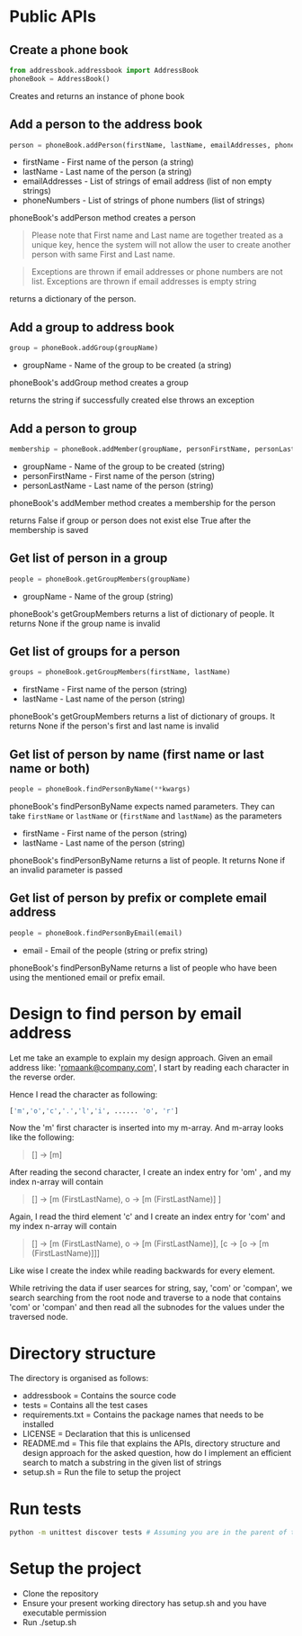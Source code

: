 # Public APIs

## Create a phone book

```python
from addressbook.addressbook import AddressBook
phoneBook = AddressBook()
```

Creates and returns an instance of phone book

## Add a person to the address book

```python
person = phoneBook.addPerson(firstName, lastName, emailAddresses, phoneNumbers)
```

- firstName - First name of the person (a string)
- lastName - Last name of the person (a string)
- emailAddresses - List of strings of email address (list of non empty strings)
- phoneNumbers - List of strings of phone numbers (list of strings)

phoneBook's addPerson method creates a person

> Please note that First name and Last name are together treated as a unique key, hence the system will not allow
> the user to create another person with same First and Last name.

> Exceptions are thrown if email addresses or phone numbers are not list.
> Exceptions are thrown if email addresses is empty string

returns a dictionary of the person.

## Add a group to address book

```python
group = phoneBook.addGroup(groupName)
```

- groupName - Name of the group to be created (a string)

phoneBook's addGroup method creates a group

returns the string if successfully created else throws an exception

## Add a person to group

```python
membership = phoneBook.addMember(groupName, personFirstName, personLastName)
```

- groupName - Name of the group to be created (string)
- personFirstName - First name of the person (string)
- personLastName - Last name of the person (string)

phoneBook's addMember method creates a membership for the person

returns False if group or person does not exist else True after the membership is saved

## Get list of person in a group

```python
people = phoneBook.getGroupMembers(groupName)
```

- groupName - Name of the group (string)

phoneBook's getGroupMembers returns a list of dictionary of people. It returns None if the group name is invalid


## Get list of groups for a person

```python
groups = phoneBook.getGroupMembers(firstName, lastName)
```

- firstName - First name of the person (string)
- lastName - Last name of the person (string)

phoneBook's getGroupMembers returns a list of dictionary of groups. It returns None if the person's first and last name is invalid


## Get list of person by name (first name or last name or both)

```python
people = phoneBook.findPersonByName(**kwargs)
```

phoneBook's findPersonByName expects named parameters. They can take `firstName` or `lastName` or (`firstName` and `lastName`) as the parameters

- firstName - First name of the person (string)
- lastName - Last name of the person (string)

phoneBook's findPersonByName returns a list of people. It returns None if an invalid parameter is passed

## Get list of person by prefix or complete email address

```python
people = phoneBook.findPersonByEmail(email)
```

- email - Email of the people (string or prefix string)

phoneBook's findPersonByName returns a list of people who have been using the mentioned email or prefix email.


# Design to find person by email address

Let me take an example to explain my design approach. Given an email address like: 'romaank@company.com', I start by reading each character in the reverse order.

Hence I read the character as following:

```python
['m','o','c','.','l','i', ...... 'o', 'r']
```

Now the 'm' first character is inserted into my m-array. And m-array looks like the following:

> [] -> [m]

After reading the second character, I create an index entry for 'om' , and my index n-array will contain

> [] -> [m (FirstLastName), o -> [m (FirstLastName)] ]

Again, I read the third element 'c' and I create an index entry for 'com' and my index n-array will contain

> [] -> [m (FirstLastName), o -> [m (FirstLastName)], [c -> [o -> [m (FirstLastName)]]]

Like wise I create the index while reading backwards for every element.

While retriving the data if user searces for string, say, 'com' or 'compan', we search searching from the root node and traverse to a node that contains 'com' or 'compan' and then read all the subnodes for the values under the traversed node.

# Directory structure

The directory is organised as follows:

- addressbook = Contains the source code
- tests = Contains all the test cases
- requirements.txt = Contains the package names that needs to be installed
- LICENSE = Declaration that this is unlicensed
- README.md = This file that explains the APIs, directory structure and design approach for the asked question, how do I implement an efficient search to match a substring in the given list of strings
- setup.sh = Run the file to setup the project

# Run tests

```sh
python -m unittest discover tests # Assuming you are in the parent of tests directory
```

# Setup the project

- Clone the repository
- Ensure your present working directory has setup.sh and you have executable permission
- Run ./setup.sh
